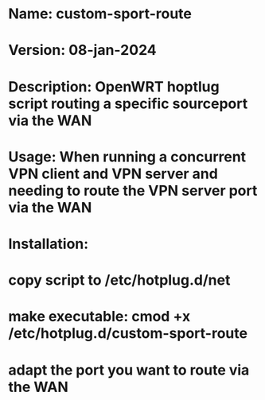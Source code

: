 # Name: custom-sport-route
# Version: 08-jan-2024
# Description: OpenWRT hoptlug script routing a specific sourceport via the WAN
# Usage: When running a concurrent VPN client and VPN server and needing to route the VPN server port via the WAN
# Installation: 
#  copy script to /etc/hotplug.d/net
#  make executable: cmod +x /etc/hotplug.d/custom-sport-route
#  adapt the port you want to route via the WAN

